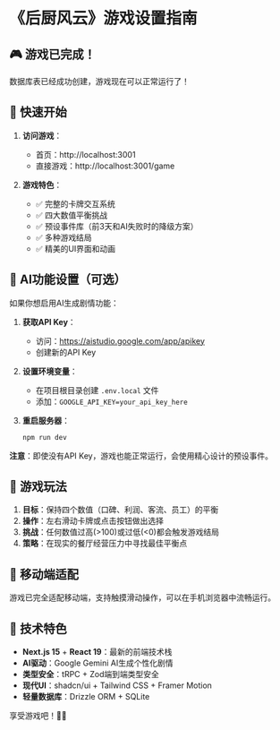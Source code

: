 # 《后厨风云》游戏设置指南

## 🎮 游戏已完成！

数据库表已经成功创建，游戏现在可以正常运行了！

## 🚀 快速开始

1. **访问游戏**：
   - 首页：http://localhost:3001
   - 直接游戏：http://localhost:3001/game

2. **游戏特色**：
   - ✅ 完整的卡牌交互系统
   - ✅ 四大数值平衡挑战
   - ✅ 预设事件库（前3天和AI失败时的降级方案）
   - ✅ 多种游戏结局
   - ✅ 精美的UI界面和动画

## 🤖 AI功能设置（可选）

如果你想启用AI生成剧情功能：

1. **获取API Key**：
   - 访问：https://aistudio.google.com/app/apikey
   - 创建新的API Key

2. **设置环境变量**：
   - 在项目根目录创建 `.env.local` 文件
   - 添加：`GOOGLE_API_KEY=your_api_key_here`

3. **重启服务器**：
   ```bash
   npm run dev
   ```

**注意**：即使没有API Key，游戏也能正常运行，会使用精心设计的预设事件。

## 🎯 游戏玩法

1. **目标**：保持四个数值（口碑、利润、客流、员工）的平衡
2. **操作**：左右滑动卡牌或点击按钮做出选择
3. **挑战**：任何数值过高(>100)或过低(<0)都会触发游戏结局
4. **策略**：在现实的餐厅经营压力中寻找最佳平衡点

## 📱 移动端适配

游戏已完全适配移动端，支持触摸滑动操作，可以在手机浏览器中流畅运行。

## 🎨 技术特色

- **Next.js 15** + **React 19**：最新的前端技术栈
- **AI驱动**：Google Gemini AI生成个性化剧情
- **类型安全**：tRPC + Zod端到端类型安全
- **现代UI**：shadcn/ui + Tailwind CSS + Framer Motion
- **轻量数据库**：Drizzle ORM + SQLite

享受游戏吧！🍳✨
